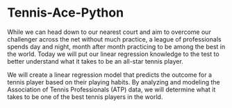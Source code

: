 # Tennis-Ace-Python

While we can head down to our nearest court and aim to overcome our challenger across the net without much practice, a league of professionals spends day and night, month after month practicing to be among the best in the world. Today we  will put our linear regression knowledge to the test to better understand what it takes to be an all-star tennis player.

We will create a linear regression model that predicts the outcome for a tennis player based on their playing habits. By analyzing and modeling the Association of Tennis Professionals (ATP) data, we will determine what it takes to be one of the best tennis players in the world.

